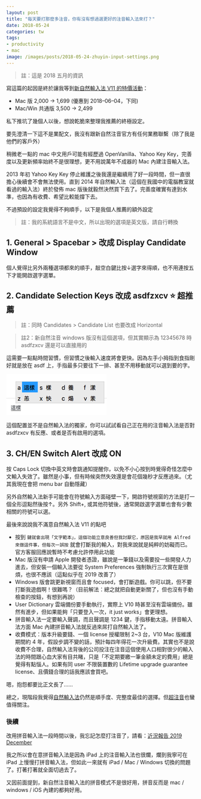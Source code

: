 ```yaml
---
layout: post
title: "每天要打那麼多注音，你有沒有想過選更好的注音輸入法來打？"
date: 2018-05-24
categories: tw
tags:
- productivity
- mac
image: /images/posts/2018-05-24-zhuyin-input-settings.png
---
```


> 註：這是 2018 五月的資訊

寫這篇的起因是終於讓我等到[新自然輸入法 V11 的特價活動](https://www.goingpro.me/20180521lp)：

* Mac 版 2,000 → 1,699 (優惠到 2018–06–04，下同)
* Mac/Win 共通版 3,500 → 2,499

私下推坑了幾個人以後，想說乾脆來整理我推薦的終極設定。

要先澄清一下這不是業配文，我沒有跟新自然注音官方有任何業務聯繫（除了我是他們的客戶外）

稍微老一點的 mac 中文用戶可能有經歷過 OpenVanilla、Yahoo Key Key，完善度以及更新頻率始終不是很理想，更不用說萬年不成器的 Mac 內建注音輸入法。

2013 年初 Yahoo Key Key 停止維護之後我還是繼續用了好一段時間，但一直很擔心後續會不會無法使用。直到 2014 年自然輸入法（這個在我國中的電腦教室就看過的輸入法）終於發佈 mac 版後就毅然決然買下去了。完善度確實有達到水準，也因為有收費、希望比較能撐下去。

不過預設的設定我覺得不夠順手，以下是我個人推薦的額外設定

> 註：我的系統語言不是中文，所以出現的選項是英文版，請自行轉換

## 1. General > Spacebar > 改成 Display Candidate Window

個人覺得比另外兩種選項都來的順手，敲空白鍵比按↓選字來得順，也不用連按五下才能開啟選字選單。

## 2. Candidate Selection Keys 改成 asdfzxcv ⭐ 超推薦

> 註：同時 Candidates > Candidate List 也要改成 Horizontal

> 註2：新自然注音 windows 版沒有這個選項，但其實顯示為 12345678 時 asdfzxcv 還是可以直接用的

這需要一點點時間習慣，但習慣之後輸入速度將會更快。因為左手小拇指到食指剛好就是放在 asdf 上，手指最多只要往下一排、甚至不用移動就可以選到要的字。

![注音輸入法設定截圖](/images/posts/2018-05-24-zhuyin-input-settings.png)

這個配置並不是自然輸入法的獨家，你可以試試看自己正在用的注音輸入法是否對 asdfzxcv 有反應、或者是否有啟用的選項。

## 3. CH/EN Switch Alert 改成 ON

按 Caps Lock 切換中英文時會跳通知提醒你，以免不小心按到時覺得奇怪怎麼中文輸入失效了。雖然是小事，但有時候突然失效還是會花個幾秒才反應過來。（尤其我現在會把 menu bar 自動隱藏）

另外自然輸入法新手可能會在符號輸入方面碰壁一下，開啟符號視窗的方法是打一個全形逗點然後按↑。另外 Shift+, 或其他符號後，通常開啟選字選單也會有少數相關的符號可以選。

最後來說說我不滿意自然輸入法 V11 的點吧

* 按到 ` 鍵就會出現「文字範本」，這個功能立意良善但我討厭它，原因是我早就用 Alfred 來做這件事，但每次一誤按 ` 就會打斷我的輸入，對我來說就是純粹的妨礙而已。官方客服回應說暫時不考慮允許停用此功能
* Mac 版沒有申請 Apple 開發者憑證，雖說是一筆錢以及需要投一些開發人力進去，但安裝一個輸入法要從 System Preferences 強制執行三次實在是很煩，也很不應該（這點似乎在 2019 改善了）
* Windows 版會跳更新視窗而且會 focused，會打斷遊戲。你可以跳，但不要打斷我遊戲啊！很難嗎？（目前解法：總之就把自動更新關了，但也沒有手動檢查的按鈕，有想到再說）
* User Dictionary 雲端備份要手動執行，實際上 V10 時甚至沒有雲端備份。雖然有進步，但如果能夠「只要登入一次，it just works」會更理想。
* 拼音輸入法一定要輸入聲調，而且聲調是 1234 鍵，手指移動太遠。拼音輸入法方面 Mac 內建拼音輸入法就反過來屌打自然輸入法了。
* 收費模式：版本升級要錢、一個 license 授權限制 2~3 台，V10 Mac 版維護期間約 4 年，假設步調不變的話，預計每四年得花一次升級費。其實也不是說收費不合理，自然輸入法背後的公司投注在注音這個使用人口相對很少的輸入法的時間跟心血大家有目共睹，只是「不定期要繳一筆金額未定的費用」總是覺得有點惱人。如果有同 user 不限裝置數的 Lifetime upgrade guarantee license、且價錢合理的話我應該會買吧。

嗯，抱怨都要比正文長了……

總之，現階段我覺得[自然輸入法](https://www.goingpro.me/)仍然是順手度、完整度最佳的選擇。但[超注音](https://chaozhuyin.blogspot.sg/)也蠻值得關注。

### 後續

改用拼音輸入法一段時間以後，我忘記怎麼打注音了，請看：[近況報告 2019 December](/tw/2019/12/15/diary-2019-december.html)

我之所以會在意拼音輸入法是因為 iPad 上的注音輸入法也很爛，爛到我寧可在 iPad 上慢慢打拼音輸入法，但如此一來就有 iPad / Mac / Windows 切換的問題了。打著打著就全面切過去了。

又因前面提到，新自然注音輸入法的拼音模式不是很好用，拼音反而是 mac / windows / iOS 內建的都夠好用。
